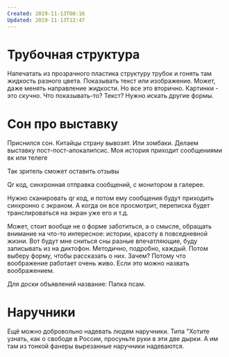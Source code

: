 ```yaml
---
Created: 2019-11-13T00:16
Updated: 2019-11-13T12:47
---
```

# Трубочная структура

Напечатать из прозрачного пластика структуру трубок и гонять там жидкость разного цвета. Показывать текст или изображение. Может, даже менять направление жидкости. Но все это вторично. Картинки - это скучно. Что показывать-то? Текст? Нужно искать другие формы.

# Сон про выставку

Приснился сон. Китайцы страну вывозят. Или зомбаки. Делаем выставку пост-пост-апокалипсис. Моя история приходит сообщениями вк или телеге

Так зритель сможет оставить отзывы

Qr код, синхронная отправка сообщений, с монитором в галерее.

Нужно сканировать qr код, и потом ему сообщения будут приходить синхронно с экраном. А когда он все просмотрит, переписка будет транслироваться на экран уже его и т.д.

Может, стоит вообще не о форме заботиться, а о смысле, обращать внимание на что-то интересное: истории, красоту в повседневной жизни. Вот будут мне сниться сны разные впечатляющие, буду записывать из на диктофон. Методично, подробно, каждый. Потом выберу форму, чтобы рассказать о них. Зачем? Потому что воображение работает очень живо. Если это можно назвать воображением.

Для доски объявлений название: Папка псам.

# Наручники

Ещё можно добровольно надевать людям наручники. Типа "Хотите узнать, как о свободе в России, просуньте руки в эти две дырки. А им там из тонкой фанеры вырезанные наручники надеваются.